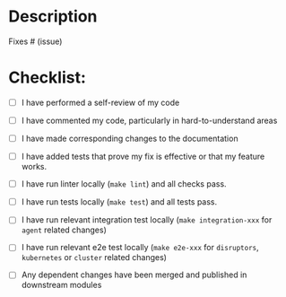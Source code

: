 # Description

<!--- Please include a summary of the changes and the related issue. Please also include relevant motivation and context. -->
<!--- List any dependencies that are required for this change including related open issues or other open PRs. -->

<!--- If implementing a new feature or change, please discuss it in an issue first -->
<!--- If fixing a bug, there should be an issue describing it -->
Fixes # (issue)

# Checklist:

- [ ] I have performed a self-review of my code
- [ ] I have commented my code, particularly in hard-to-understand areas
- [ ] I have made corresponding changes to the documentation
- [ ] I have added tests that prove my fix is effective or that my feature works.   
- [ ] I have run linter locally (`make lint`) and all checks pass.
- [ ] I have run tests locally (`make test`) and all tests pass.
- [ ] I have run relevant integration test locally (`make integration-xxx` for `agent` related changes)
- [ ] I have run relevant e2e test locally (`make e2e-xxx` for `disruptors`, `kubernetes` or `cluster` related changes)
- [ ] Any dependent changes have been merged and published in downstream modules<br>
      
 

